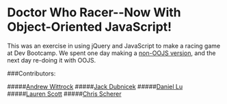 # Doctor Who Racer--Now With Object-Oriented JavaScript!

This was an exercise in using jQuery and JavaScript to make a racing game at Dev Bootcamp.  We spent one day making a [non-OOJS version](https://github.com/devdame/who-racer), and the next day re-doing it with OOJS.

###Contributors:

#####[Andrew Wittrock](https://github.com/birdrock)
#####[Jack Dubnicek](https://github.com/jdubnicek)
#####[Daniel Lu](https://github.com/dandydanny)
#####[Lauren Scott](https://github.com/devdame)
#####[Chris Scherer](https://github.com/chrisscherer)
